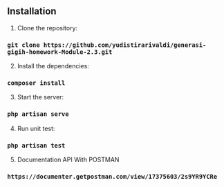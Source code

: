 ## Installation

1. Clone the repository:

### `git clone https://github.com/yudistirarivaldi/generasi-gigih-homework-Module-2.3.git`


2. Install the dependencies:

### `composer install`


3. Start the server:

### `php artisan serve`

4. Run unit test:

### `php artisan test`

5. Documentation API With POSTMAN

### `https://documenter.getpostman.com/view/17375603/2s9YR9YCRe`
